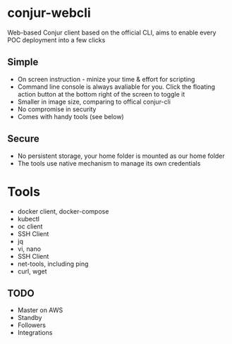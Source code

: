 # conjur-webcli
Web-based Conjur client based on the official CLI, aims to enable every POC deployment into a few clicks

## Simple
- On screen instruction - minize your time & effort for scripting
- Command line console is always avaliable for you. Click the floating action button at the bottom right of the screen to toggle it
- Smaller in image size, comparing to offical conjur-cli
- No compromise in security
- Comes with handy tools (see below)

## Secure
- No persistent storage, your home folder is mounted as our home folder
- The tools use native mechanism to manage its own credentials
# Tools
- docker client, docker-compose
- kubectl
- oc client
- SSH Client
- jq
- vi, nano
- SSH Client
- net-tools, including ping
- curl, wget

## TODO
 - Master on AWS
 - Standby
 - Followers
 - Integrations

